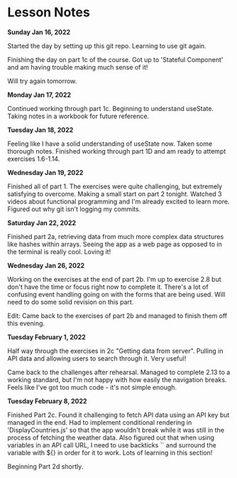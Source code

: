 # Lesson Notes

**Sunday Jan 16, 2022**

Started the day by setting up this git repo. Learning to use git again.

Finishing the day on part 1c of the course. Got up to 'Stateful Component' and am having trouble making much sense of it!

Will try again tomorrow.

**Monday Jan 17, 2022**

Continued working through part 1c. Beginning to understand useState. Taking notes in a workbook for future reference.

**Tuesday Jan 18, 2022**

Feeling like I have a solid understanding of useState now. Taken some thorough notes. Finished working through part 1D and am ready to attempt exercises 1.6-1.14.

**Wednesday Jan 19, 2022**

Finished all of part 1. The exercises were quite challenging, but extremely satisfying to overcome. Making a small start on part 2 tonight. Watched 3 videos about functional programming and I'm already excited to learn more. Figured out why git isn't logging my commits.

**Saturday Jan 22, 2022**

Finished part 2a, retrieving data from much more complex data structures like hashes within arrays. Seeing the app as a web page as opposed to in the terminal is really cool. Loving it!

**Wednesday Jan 26, 2022**

Working on the exercises at the end of part 2b. I'm up to exercise 2.8 but don't have the time or focus right now to complete it. There's a lot of confusing event handling going on with the forms that are being used. Will need to do some solid revision on this part.

Edit: Came back to the exercises of part 2b and managed to finish them off this evening.

**Tuesday February 1, 2022**

Half way through the exercises in 2c "Getting data from server". Pulling in API data and allowing users to search through it. Very useful!

Came back to the challenges after rehearsal. Managed to complete 2.13 to a working standard, but I'm not happy with how easily the navigation breaks. Feels like I've got too much code - it's not simple enough.

**Tuesday February 8, 2022**

Finished Part 2c. Found it challenging to fetch API data using an API key but managed in the end. Had to implement conditional rendering in 'DisplayCountries.js' so that the app wouldn't break while it was still in the process of fetching the weather data. Also figured out that when using variables in an API call URL, I need to use backticks `` and surround the variable with ${} in order for it to work. Lots of learning in this section!

Beginning Part 2d shortly.